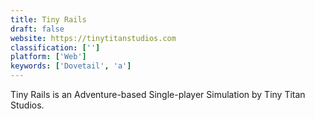 ```yaml
---
title: Tiny Rails
draft: false 
website: https://tinytitanstudios.com
classification: ['']
platform: ['Web']
keywords: ['Dovetail', 'a']
---
```

Tiny Rails is an Adventure-based Single-player Simulation by Tiny Titan Studios.